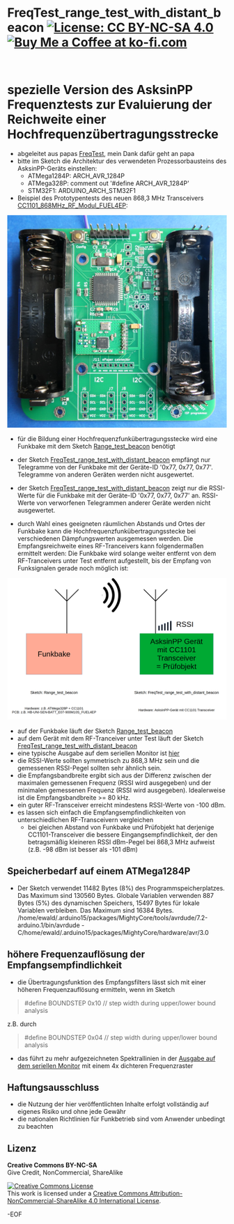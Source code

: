 # FreqTest_range_test_with_distant_beacon [![License: CC BY-NC-SA 4.0](https://img.shields.io/badge/License-CC%20BY--NC--SA%204.0-lightgrey.svg)](https://creativecommons.org/licenses/by-nc-sa/4.0/)  <a href='https://ko-fi.com/FUEL4EP' target='_blank'><img height='20' style='border:0px;height:20px;' src='https://cdn.ko-fi.com/cdn/kofi1.png?v=2' border='0' alt='Buy Me a Coffee at ko-fi.com' /></a>
<br/>

# spezielle Version des AsksinPP Frequenztests zur Evaluierung der Reichweite einer Hochfrequenzübertragungsstrecke

- abgeleitet aus papas [FreqTest](https://github.com/pa-pa/AskSinPP/blob/master/examples/FreqTest/FreqTest.ino), mein Dank dafür geht an papa
-	bitte im Sketch die Architektur des verwendeten Prozessorbausteins des AsksinPP-Geräts einstellen:
	+	ATMega1284P: 	ARCH_AVR_1284P
	+	ATMega328P:		comment out '#define ARCH_AVR_1284P'
	+	STM32F1:			ARDUINO_ARCH_STM32F1
- Beispiel des Prototypentests des neuen 868,3 MHz Transceivers
 [CC1101_868MHz_RF_Modul_FUEL4EP](https://github.com/FUEL4EP/HomeAutomation/tree/master/AsksinPP_developments/PCBs/CC1101_868MHz_RF_Modul_FUEL4EP):

![pic](Images/prototype_1_on_HB-UNI-SEN-BATT_ATMega1284P_E07-868MS10_FUEL4EP.png)

- für die Bildung einer Hochfrequenzfunkübertragungsstecke wird eine Funkbake mit dem Sketch [Range_test_beacon](https://github.com/FUEL4EP/HomeAutomation/tree/master/AsksinPP_developments/sketches/Range_test_beacon) benötigt

- der Sketch [FreqTest_range_test_with_distant_beacon](https://github.com/FUEL4EP/HomeAutomation/tree/master/AsksinPP_developments/sketches/FreqTest_range_test_with_distant_beacon) empfängt nur Telegramme von der Funkbake mit der Geräte-ID '0x77, 0x77, 0x77'. Telegramme von anderen Geräten werden nicht ausgewertet.
- der Sketch [FreqTest_range_test_with_distant_beacon](https://github.com/FUEL4EP/HomeAutomation/tree/master/AsksinPP_developments/sketches/FreqTest_range_test_with_distant_beacon) zeigt nur die RSSI-Werte für die Funkbake mit der Geräte-ID '0x77, 0x77, 0x77' an. RSSI-Werte von verworfenen Telegrammen anderer Geräte werden nicht ausgewertet.
-	durch Wahl eines geeigneten räumlichen Abstands und Ortes der Funkbake kann die Hochfrequenzfunkübertragungsstecke bei verschiedenen Dämpfungswerten ausgemessen werden. Die Empfangsreichweite eines RF-Tranceivers kann folgendermaßen ermittelt werden: Die Funkbake wird solange weiter entfernt von dem RF-Tranceivers unter Test entfernt aufgestellt, bis der Empfang von Funksignalen gerade noch möglich ist:


![pic](Images/Tranceiver_range_evaluation_scheme.png)
 
-	auf der Funkbake läuft der Sketch [Range_test_beacon](https://github.com/FUEL4EP/HomeAutomation/tree/master/AsksinPP_developments/sketches/Range_test_beacon)
-	auf dem Gerät mit dem RF-Tranceiver unter Test läuft der Sketch [FreqTest_range_test_with_distant_beacon](https://github.com/FUEL4EP/HomeAutomation/tree/master/AsksinPP_developments/sketches/FreqTest_range_test_with_distant_beacon)
-	eine typische Ausgabe auf dem seriellen Monitor ist [hier](./Log_files_as_reference/serial_monitor.log)
-	die RSSI-Werte sollten symmetrisch zu 868,3 MHz sein und die gemessenen RSSI-Pegel sollten sehr ähnlich sein.
-	die Empfangsbandbreite ergibt sich aus der Differenz zwischen der maximalen gemessenen Frequenz (RSSI wird ausgegeben) und der minimalen gemessenen Frequenz (RSSI wird ausgegeben). Idealerweise ist die Empfangsbandbreite >= 80 kHz.
-	ein guter RF-Transceiver erreicht mindestens RSSI-Werte von -100 dBm.
-	es lassen sich einfach die Empfangsempfindlichkeiten von unterschiedlichen RF-Transceivern vergleichen
	+	bei gleichen Abstand von Funkbake und Prüfobjekt hat derjenige CC1101-Transceiver die bessere Eingangsempfindlichkeit, der den betragsmäßig kleineren RSSI dBm-Pegel bei 868,3 MHz aufweist (z.B. -98 dBm ist besser als -101 dBm)


## Speicherbedarf auf einem ATMega1284P 

- Der Sketch verwendet 11482 Bytes (8%) des Programmspeicherplatzes. Das Maximum sind 130560 Bytes.
Globale Variablen verwenden 887 Bytes (5%) des dynamischen Speichers, 15497 Bytes für lokale Variablen verbleiben. Das Maximum sind 16384 Bytes.
/home/ewald/.arduino15/packages/MightyCore/tools/avrdude/7.2-arduino.1/bin/avrdude -C/home/ewald/.arduino15/packages/MightyCore/hardware/avr/3.0

## höhere Frequenzauflösung der Empfangsempfindlichkeit

- die Übertragungsfunktion des Empfangsfilters lässt sich mit einer höheren Frequenzauflösung ermitteln, wenn im Sketch

> #define BOUNDSTEP 0x10               // step width during upper/lower bound analysis

  z.B. durch

> #define BOUNDSTEP 0x04               // step width during upper/lower bound analysis

- das führt zu mehr aufgezeichneten Spektrallinien in der [Ausgabe auf dem seriellen Monitor](./Log_files_as_reference/serial_monitor_BOUNDSTEP_0x04.log) mit einem 4x dichteren Frequenzraster
 
## Haftungsausschluss

- die Nutzung der hier veröffentlichten Inhalte erfolgt vollständig auf eigenes Risiko und ohne jede Gewähr
- die nationalen Richtlinien für Funkbetrieb sind vom Anwender unbedingt zu beachten



## Lizenz 

**Creative Commons BY-NC-SA**<br>
Give Credit, NonCommercial, ShareAlike

<a rel="license" href="http://creativecommons.org/licenses/by-nc-sa/4.0/"><img alt="Creative Commons License" style="border-width:0" src="https://i.creativecommons.org/l/by-nc-sa/4.0/88x31.png" /></a><br />This work is licensed under a <a rel="license" href="http://creativecommons.org/licenses/by-nc-sa/4.0/">Creative Commons Attribution-NonCommercial-ShareAlike 4.0 International License</a>.


-EOF


